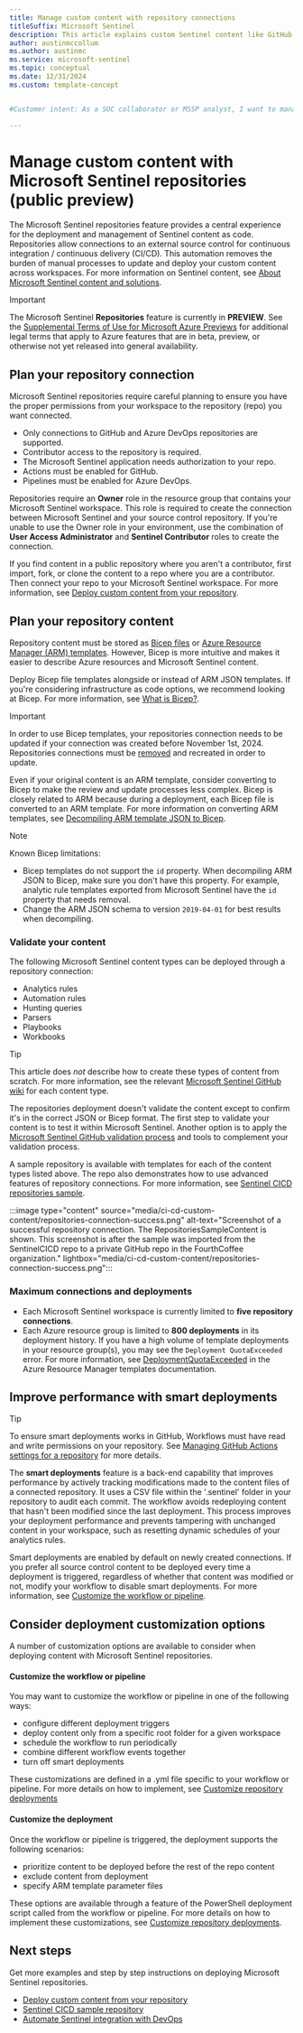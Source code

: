 ```yaml
---
title: Manage custom content with repository connections
titleSuffix: Microsoft Sentinel
description: This article explains custom Sentinel content like GitHub or Azure DevOps repositories that can utilize source control features. 
author: austinmccollum
ms.author: austinmc
ms.service: microsoft-sentinel
ms.topic: conceptual
ms.date: 12/31/2024
ms.custom: template-concept


#Customer intent: As a SOC collaborator or MSSP analyst, I want to manage dynamic Microsoft Sentinel content as code based on source control repositories using CI/CD pipelines so that I can automate updates and ensure consistent configurations across workspaces. As an MSSP content manager, I want to deploy one solution to many customer workspaces and still be able to tailor custom content for their environments.

---
```


# Manage custom content with Microsoft Sentinel repositories (public preview)

The Microsoft Sentinel repositories feature provides a central experience for the deployment and management of Sentinel content as code. Repositories allow connections to an external source control for continuous integration / continuous delivery (CI/CD). This automation removes the burden of manual processes to update and deploy your custom content across workspaces. For more information on Sentinel content, see [About Microsoft Sentinel content and solutions](sentinel-solutions.md).

> [!IMPORTANT]
> The Microsoft Sentinel **Repositories** feature is currently in **PREVIEW**. See the [Supplemental Terms of Use for Microsoft Azure Previews](https://azure.microsoft.com/support/legal/preview-supplemental-terms/) for additional legal terms that apply to Azure features that are in beta, preview, or otherwise not yet released into general availability.
>

## Plan your repository connection

Microsoft Sentinel repositories require careful planning to ensure you have the proper permissions from your workspace to the repository (repo) you want connected. 

- Only connections to GitHub and Azure DevOps repositories are supported.
- Contributor access to the repository is required. 
- The Microsoft Sentinel application needs authorization to your repo.
- Actions must be enabled for GitHub.
- Pipelines must be enabled for Azure DevOps. 

Repositories require an **Owner** role in the resource group that contains your Microsoft Sentinel workspace. This role is required to create the connection between Microsoft Sentinel and your source control repository. If you're unable to use the Owner role in your environment, use the combination of **User Access Administrator** and **Sentinel Contributor** roles to create the connection.

If you find content in a public repository where you aren't a contributor, first import, fork, or clone the content to a repo where you are a contributor. Then connect your repo to your Microsoft Sentinel workspace. For more information, see [Deploy custom content from your repository](ci-cd.md).

## Plan your repository content

Repository content must be stored as [Bicep files](../azure-resource-manager/bicep/file.md) or [Azure Resource Manager (ARM) templates](../azure-resource-manager/templates/overview.md). However, Bicep is more intuitive and makes it easier to describe Azure resources and Microsoft Sentinel content. 

Deploy Bicep file templates alongside or instead of ARM JSON templates. If you're considering infrastructure as code options, we recommend looking at Bicep. For more information, see [What is Bicep?](../azure-resource-manager/bicep/overview.md).

> [!IMPORTANT]
> In order to use Bicep templates, your repositories connection needs to be updated if your connection was created before November 1st, 2024. Repositories connections must be [removed](ci-cd.md#remove-a-repository-connection) and recreated in order to update.

Even if your original content is an ARM template, consider converting to Bicep to make the review and update processes less complex. Bicep is closely related to ARM because during a deployment, each Bicep file is converted to an ARM template. For more information on converting ARM templates, see [Decompiling ARM template JSON to Bicep](../azure-resource-manager/bicep/decompile.md).

> [!NOTE]
> Known Bicep limitations:
> - Bicep templates do not support the `id` property. When decompiling ARM JSON to Bicep, make sure you don't have this property. For example, analytic rule templates exported from Microsoft Sentinel have the `id` property that needs removal.
> - Change the ARM JSON schema to version `2019-04-01` for best results when decompiling.

### Validate your content

The following Microsoft Sentinel content types can be deployed through a repository connection:
- Analytics rules 
- Automation rules
- Hunting queries
- Parsers
- Playbooks
- Workbooks

> [!TIP]
> This article does *not* describe how to create these types of content from scratch. For more information, see the relevant [Microsoft Sentinel GitHub wiki](https://github.com/Azure/Azure-Sentinel/wiki#get-started) for each content type.
>

The repositories deployment doesn't validate the content except to confirm it's in the correct JSON or Bicep format. The first step to validate your content is to test it within Microsoft Sentinel. Another option is to apply the [Microsoft Sentinel GitHub validation process](https://github.com/Azure/Azure-Sentinel/wiki#test-your-contribution) and tools to complement your validation process.

A sample repository is available with templates for each of the content types listed above. The repo also demonstrates how to use advanced features of repository connections. For more information, see [Sentinel CICD repositories sample](https://github.com/SentinelCICD/RepositoriesSampleContent). 


:::image type="content" source="media/ci-cd-custom-content/repositories-connection-success.png" alt-text="Screenshot of a successful repository connection. The RepositoriesSampleContent is shown. This screenshot is after the sample was imported from the SentinelCICD repo to a private GitHub repo in the FourthCoffee organization." lightbox="media/ci-cd-custom-content/repositories-connection-success.png":::


### Maximum connections and deployments

- Each Microsoft Sentinel workspace is currently limited to **five repository connections**.
- Each Azure resource group is limited to **800 deployments** in its deployment history. If you have a high volume of template deployments in your resource group(s), you may see the `Deployment QuotaExceeded` error. For more information, see [DeploymentQuotaExceeded](/azure/azure-resource-manager/templates/deployment-quota-exceeded) in the Azure Resource Manager templates documentation.


## Improve performance with smart deployments

> [!TIP]
> To ensure smart deployments works in GitHub, Workflows must have read and write permissions on your repository. See [Managing GitHub Actions settings for a repository](https://docs.github.com/en/repositories/managing-your-repositorys-settings-and-features/enabling-features-for-your-repository/managing-github-actions-settings-for-a-repository) for more details.
>

The **smart deployments** feature is a back-end capability that improves performance by actively tracking modifications made to the content files of a connected repository. It uses a CSV file within the '.sentinel' folder in your repository to audit each commit. The workflow avoids redeploying content that hasn't been modified since the last deployment. This process improves your deployment performance and prevents tampering with unchanged content in your workspace, such as resetting dynamic schedules of your analytics rules.

Smart deployments are enabled by default on newly created connections. If you prefer all source control content to be deployed every time a deployment is triggered, regardless of whether that content was modified or not, modify your workflow to disable smart deployments. For more information, see [Customize the workflow or pipeline](ci-cd-custom-deploy.md#customize-the-workflow-or-pipeline). 

## Consider deployment customization options

A number of customization options are available to consider when deploying content with Microsoft Sentinel repositories.

#### Customize the workflow or pipeline

You may want to customize the workflow or pipeline in one of the following ways:
- configure different deployment triggers
- deploy content only from a specific root folder for a given workspace
- schedule the workflow to run periodically
- combine different workflow events together
- turn off smart deployments

These customizations are defined in a .yml file specific to your workflow or pipeline. For more details on how to implement, see [Customize repository deployments](ci-cd-custom-deploy.md#customize-the-workflow-or-pipeline)

#### Customize the deployment

Once the workflow or pipeline is triggered, the deployment supports the following scenarios:
- prioritize content to be deployed before the rest of the repo content
- exclude content from deployment
- specify ARM template parameter files 

These options are available through a feature of the PowerShell deployment script called from the workflow or pipeline. For more details on how to implement these customizations, see [Customize repository deployments](ci-cd-custom-deploy.md#customize-your-connection-configuration).


## Next steps

Get more examples and step by step instructions on deploying Microsoft Sentinel repositories.

- [Deploy custom content from your repository](ci-cd.md)
- [Sentinel CICD sample repository](https://github.com/SentinelCICD/RepositoriesSampleContent)
- [Automate Sentinel integration with DevOps](/azure/architecture/example-scenario/devops/automate-sentinel-integration#microsoft-sentinel-repositories)
